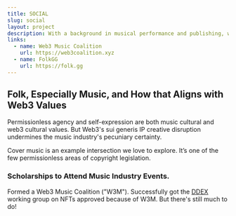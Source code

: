 ```yaml
---
title: SOCIAL
slug: social
layout: project
description: With a background in musical performance and publishing, we enjoy our deeptech ecosystem of network effects.
links:
  - name: Web3 Music Coalition 
    url: https://web3coalition.xyz
  - name: FolkGG
    url: https://folk.gg 
---
```


## Folk, Especially Music, and How that Aligns with Web3 Values

Permissionless agency and self-expression are both music cultural and web3 cultural values. But Web3's sui generis IP creative disruption undermines the music industry's pecuniary certainty.

Cover music is an example intersection we love to explore. It’s one of the few permissionless areas of copyright legislation.

### Scholarships to Attend Music Industry Events.

Formed a Web3 Music Coalition ("W3M"). Successfully got the [DDEX](https://ddex.net) working group on NFTs approved because of W3M. But there's still much to do!
